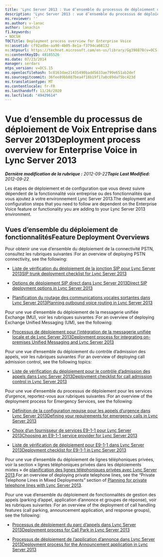 ```yaml
---
title: 'Lync Server 2013 : Vue d’ensemble du processus de déploiement de Voix Entreprise'
description: 'Lync Server 2013 : vue d’ensemble du processus de déploiement pour Enterprise Voice.'
ms.reviewer: ''
ms.author: v-lanac
author: lanachin
f1.keywords:
- NOCSH
TOCTitle: Deployment process overview for Enterprise Voice
ms:assetid: cf92adbe-aa90-4b05-8e1a-f3794ca68132
ms:mtpsurl: https://technet.microsoft.com/en-us/library/Gg398878(v=OCS.15)
ms:contentKeyID: 48185526
ms.date: 07/23/2014
manager: serdars
mtps_version: v=OCS.15
ms.openlocfilehash: 5c8163dae21435490badd5633ae799e651ab2def
ms.sourcegitcommit: 36fee89bb887bea4f18b19f17a8c69daf5bc423d
ms.translationtype: MT
ms.contentlocale: fr-FR
ms.lasthandoff: 11/26/2020
ms.locfileid: "49429614"
---
```

# <a name="deployment-process-overview-for-enterprise-voice-in-lync-server-2013"></a><span data-ttu-id="b85ea-103">Vue d’ensemble du processus de déploiement de Voix Entreprise dans Server 2013</span><span class="sxs-lookup"><span data-stu-id="b85ea-103">Deployment process overview for Enterprise Voice in Lync Server 2013</span></span>

<div data-xmlns="http://www.w3.org/1999/xhtml">

<div class="topic" data-xmlns="http://www.w3.org/1999/xhtml" data-msxsl="urn:schemas-microsoft-com:xslt" data-cs="https://msdn.microsoft.com/">

<div data-asp="https://msdn2.microsoft.com/asp">



</div>

<div id="mainSection">

<div id="mainBody"><span data-ttu-id="b85ea-104">

<span> </span></span><span class="sxs-lookup"><span data-stu-id="b85ea-104">

<span> </span></span></span>

<span data-ttu-id="b85ea-105">_**Dernière modification de la rubrique :** 2012-09-22_</span><span class="sxs-lookup"><span data-stu-id="b85ea-105">_**Topic Last Modified:** 2012-09-22_</span></span>

<span data-ttu-id="b85ea-106">Les étapes de déploiement et de configuration que vous devez suivre dépendent de la fonctionnalité voix entreprise ou des fonctionnalités que vous ajoutez à votre environnement Lync Server 2013.</span><span class="sxs-lookup"><span data-stu-id="b85ea-106">The deployment and configuration steps that you need to follow are dependent on the Enterprise Voice feature or functionality you are adding to your Lync Server 2013 environment.</span></span>

<div>

## <a name="feature-deployment-overviews"></a><span data-ttu-id="b85ea-107">Vues d’ensemble du déploiement de fonctionnalités</span><span class="sxs-lookup"><span data-stu-id="b85ea-107">Feature Deployment Overviews</span></span>

<span data-ttu-id="b85ea-108">Pour obtenir une vue d’ensemble du déploiement de la connectivité PSTN, consultez les rubriques suivantes :</span><span class="sxs-lookup"><span data-stu-id="b85ea-108">For an overview of deploying PSTN connectivity, see the following:</span></span>

  - [<span data-ttu-id="b85ea-109">Liste de vérification du déploiement de la jonction SIP pour Lync Server 2013</span><span class="sxs-lookup"><span data-stu-id="b85ea-109">SIP trunk deployment checklist for Lync Server 2013</span></span>](lync-server-2013-sip-trunk-deployment-checklist.md)

  - [<span data-ttu-id="b85ea-110">Options de déploiement SIP direct dans Lync Server 2013</span><span class="sxs-lookup"><span data-stu-id="b85ea-110">Direct SIP deployment options in Lync Server 2013</span></span>](lync-server-2013-direct-sip-deployment-options.md)

  - [<span data-ttu-id="b85ea-111">Planification du routage des communications vocales sortantes dans Lync Server 2013</span><span class="sxs-lookup"><span data-stu-id="b85ea-111">Planning outbound voice routing in Lync Server 2013</span></span>](lync-server-2013-planning-outbound-voice-routing.md)

<span data-ttu-id="b85ea-112">Pour une vue d’ensemble du déploiement de la messagerie unifiée Exchange (MU), voir les rubriques suivantes :</span><span class="sxs-lookup"><span data-stu-id="b85ea-112">For an overview of deploying Exchange Unified Messaging (UM), see the following:</span></span>

  - [<span data-ttu-id="b85ea-113">Processus de déploiement pour l’intégration de la messagerie unifiée locale et de Lync Server 2013</span><span class="sxs-lookup"><span data-stu-id="b85ea-113">Deployment process for integrating on-premises Unified Messaging and Lync Server 2013</span></span>](lync-server-2013-deployment-process-for-integrating-on-premises-unified-messaging.md)

<span data-ttu-id="b85ea-114">Pour une vue d’ensemble du déploiement du contrôle d’admission des appels, voir les rubriques suivantes :</span><span class="sxs-lookup"><span data-stu-id="b85ea-114">For an overview of deploying call admission control, see the following topics:</span></span>

  - [<span data-ttu-id="b85ea-115">Liste de vérification du déploiement pour le contrôle d’admission des appels dans Lync Server 2013</span><span class="sxs-lookup"><span data-stu-id="b85ea-115">Deployment checklist for call admission control in Lync Server 2013</span></span>](lync-server-2013-deployment-checklist-for-call-admission-control.md)

<span data-ttu-id="b85ea-116">Pour une vue d’ensemble du processus de déploiement pour les services d’urgence, reportez-vous aux rubriques suivantes :</span><span class="sxs-lookup"><span data-stu-id="b85ea-116">For an overview of the deployment process for Emergency Services, see the following:</span></span>

  - [<span data-ttu-id="b85ea-117">Définition de la configuration requise pour les appels d’urgence dans Lync Server 2013</span><span class="sxs-lookup"><span data-stu-id="b85ea-117">Defining your requirements for emergency calls in Lync Server 2013</span></span>](lync-server-2013-defining-your-requirements-for-emergency-calls.md)

  - [<span data-ttu-id="b85ea-118">Choix d’un fournisseur de services E9-1-1 pour Lync Server 2013</span><span class="sxs-lookup"><span data-stu-id="b85ea-118">Choosing an E9-1-1 service provider for Lync Server 2013</span></span>](lync-server-2013-choosing-an-e9-1-1-service-provider.md)

  - [<span data-ttu-id="b85ea-119">Liste de vérification de déploiement pour E9-1-1 dans Lync Server 2013</span><span class="sxs-lookup"><span data-stu-id="b85ea-119">Deployment checklist for E9-1-1 in Lync Server 2013</span></span>](lync-server-2013-deployment-checklist-for-e9-1-1.md)

<span data-ttu-id="b85ea-120">Pour une vue d’ensemble du déploiement de lignes téléphoniques privées, voir la section « lignes téléphoniques privées dans les déploiements mixtes » de [planification des lignes téléphoniques privées avec Lync Server 2013](lync-server-2013-planning-for-private-telephone-lines.md).</span><span class="sxs-lookup"><span data-stu-id="b85ea-120">For an overview of deploying private telephone lines, see the “Private Telephone Lines in Mixed Deployments” section of [Planning for private telephone lines with Lync Server 2013](lync-server-2013-planning-for-private-telephone-lines.md).</span></span>

<span data-ttu-id="b85ea-121">Pour une vue d’ensemble du déploiement de fonctionnalités de gestion des appels (parking d’appel, application d’annonce et groupes de réponse), voir les rubriques suivantes :</span><span class="sxs-lookup"><span data-stu-id="b85ea-121">For an overview of the deployment of call handling features (call parking, announcement application, and response groups), see the following:</span></span>

  - [<span data-ttu-id="b85ea-122">Processus de déploiement du parc d’appels dans Lync Server 2013</span><span class="sxs-lookup"><span data-stu-id="b85ea-122">Deployment process for Call Park in Lync Server 2013</span></span>](lync-server-2013-deployment-process-for-call-park.md)

  - [<span data-ttu-id="b85ea-123">Processus de déploiement de l’application d’annonce dans Lync Server 2013</span><span class="sxs-lookup"><span data-stu-id="b85ea-123">Deployment process for the Announcement application in Lync Server 2013</span></span>](lync-server-2013-deployment-process-for-the-announcement-application.md)

<span data-ttu-id="b85ea-124"></div>

</div>

<span> </span>

</div>

</div>

</span><span class="sxs-lookup"><span data-stu-id="b85ea-124"></div>

</div>

<span> </span>

</div>

</div>

</span></span></div>

